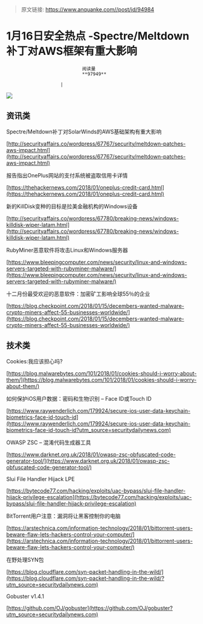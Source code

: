 > 原文链接: https://www.anquanke.com//post/id/94984 


# 1月16日安全热点 -Spectre/Meltdown补丁对AWS框架有重大影响


                                阅读量   
                                **97949**
                            
                        |
                        
                                                                                    



[![](https://p2.ssl.qhimg.com/t01500f0590be491fc0.png)](https://p2.ssl.qhimg.com/t01500f0590be491fc0.png)

## 资讯类

Spectre/Meltdown补丁对SolarWinds的AWS基础架构有重大影响

[http://securityaffairs.co/wordpress/67767/security/meltdown-patches-aws-impact.html](http://securityaffairs.co/wordpress/67767/security/meltdown-patches-aws-impact.html)



报告指出OnePlus网站的支付系统被盗取信用卡详情

[https://thehackernews.com/2018/01/oneplus-credit-card.html](https://thehackernews.com/2018/01/oneplus-credit-card.html)



新的KillDisk变种的目标是拉美金融机构的Windows设备

[http://securityaffairs.co/wordpress/67780/breaking-news/windows-killdisk-wiper-latam.html](http://securityaffairs.co/wordpress/67780/breaking-news/windows-killdisk-wiper-latam.html)



RubyMiner恶意软件将攻击Linux和Windows服务器

[https://www.bleepingcomputer.com/news/security/linux-and-windows-servers-targeted-with-rubyminer-malware/](https://www.bleepingcomputer.com/news/security/linux-and-windows-servers-targeted-with-rubyminer-malware/)



十二月份最受欢迎的恶意软件：加密矿工影响全球55％的企业

[https://blog.checkpoint.com/2018/01/15/decembers-wanted-malware-crypto-miners-affect-55-businesses-worldwide/](https://blog.checkpoint.com/2018/01/15/decembers-wanted-malware-crypto-miners-affect-55-businesses-worldwide/)



## 技术类

Cookies:我应该担心吗?

[https://blog.malwarebytes.com/101/2018/01/cookies-should-i-worry-about-them/](https://blog.malwarebytes.com/101/2018/01/cookies-should-i-worry-about-them/)



如何保护iOS用户数据：密码和生物识别 – Face ID或Touch ID

[https://www.raywenderlich.com/179924/secure-ios-user-data-keychain-biometrics-face-id-touch-id](https://www.raywenderlich.com/179924/secure-ios-user-data-keychain-biometrics-face-id-touch-id?utm_source=securitydailynews.com)



OWASP ZSC – 混淆代码生成器工具

[https://www.darknet.org.uk/2018/01/owasp-zsc-obfuscated-code-generator-tool/](https://www.darknet.org.uk/2018/01/owasp-zsc-obfuscated-code-generator-tool/)



Slui File Handler Hijack LPE

[https://bytecode77.com/hacking/exploits/uac-bypass/slui-file-handler-hijack-privilege-escalation](https://bytecode77.com/hacking/exploits/uac-bypass/slui-file-handler-hijack-privilege-escalation)



BitTorrent用户注意：漏洞将让黑客控制你的电脑

[https://arstechnica.com/information-technology/2018/01/bittorrent-users-beware-flaw-lets-hackers-control-your-computer/](https://arstechnica.com/information-technology/2018/01/bittorrent-users-beware-flaw-lets-hackers-control-your-computer/)



在野处理SYN包

[https://blog.cloudflare.com/syn-packet-handling-in-the-wild/](https://blog.cloudflare.com/syn-packet-handling-in-the-wild/?utm_source=securitydailynews.com)



Gobuster v1.4.1

[https://github.com/OJ/gobuster](https://github.com/OJ/gobuster?utm_source=securitydailynews.com)


